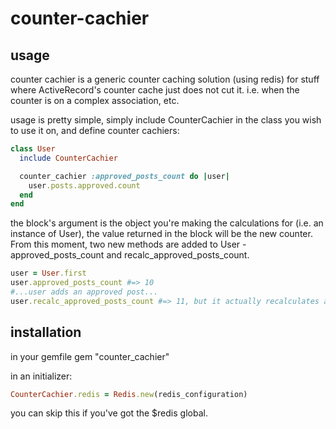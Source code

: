 counter-cachier
===============

usage
-------------

counter cachier is a generic counter caching solution (using redis) for stuff where ActiveRecord's counter cache just does not cut it. i.e. when the counter is on a complex association, etc.

usage is pretty simple, simply include CounterCachier in the class you wish to use it on, and define counter cachiers:

```ruby
class User
  include CounterCachier

  counter_cachier :approved_posts_count do |user|
    user.posts.approved.count
  end
end
```

the block's argument is the object you're making the calculations for (i.e. an instance of User), the value returned in the block will be the new counter. From this moment, two new methods are added to User - approved_posts_count and recalc_approved_posts_count.

```ruby
user = User.first
user.approved_posts_count #=> 10
#...user adds an approved post...
user.recalc_approved_posts_count #=> 11, but it actually recalculates and pushes the number into redis.
```

installation
-------------

in your gemfile
gem "counter_cachier"

in an initializer:
```ruby
CounterCachier.redis = Redis.new(redis_configuration)
```
you can skip this if you've got the $redis global.
